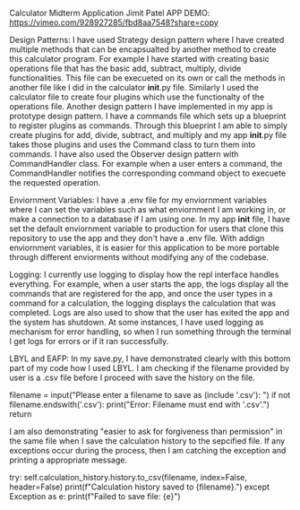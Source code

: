 Calculator Midterm Application
Jimit Patel
APP DEMO: https://vimeo.com/928927285/fbd8aa7548?share=copy

Design Patterns:
I have used Strategy design pattern where I have created multiple methods that can be encapsualted by another method to create this calculator program. For example I have started with creating basic operations file that has the basic add, subtract, multiply, divide functionalities. This file can be execueted on its own or call the methods in another file like I did in the calculator __init__.py file. Similarly I used the calculator file to create four plugins which use the functionalty of the operations file. Another design pattern I have implemented in my app is prototype design pattern. I have a commands file which sets up a blueprint to register plugins as commands. Through this blueprint I am able to simply create plugins for add, divide, subtract, and multiply and my app __init__.py file takes those plugins and uses the Command class to turn them into commands. I have also used the Observer design pattern with CommandHandler class. For example when a user enters a command, the CommandHandler notifies the corresponding command object to execuete the requested operation. 

Enviornment Variables:
I have a .env file for my enviornment variables where I can set the variables such as what enviornment I am working in, or make a connection to a database if I am using one. In my app __init__ file, I have set the default enviornment variable to production for users that clone this repository to use the app and they don't have a .env file. With addign enviornment variables, it is easier for this application to be more portable through different enviorments without modifying any of the codebase.

Logging:
I currently use logging to display how the repl interface handles everything. For example, when a user starts the app, the logs display all the commands that are registered for the app, and once the user types in a command for a calculation, the logging displays the calculation that was completed. Logs are also used to show that the user has exited the app and the system has shutdown. At some instances, I have used logging as mechanism for error handling, so when I run something through the terminal I get logs for errors or if it ran successfully. 

LBYL and EAFP:
In my save.py, I have demonstrated clearly with this bottom part of my code how I used LBYL. I am checking if the filename provided by user is a .csv file before I proceed with save the history on the file. 

filename = input("Please enter a filename to save as (include '.csv'): ")
if not filename.endswith('.csv'):
    print("Error: Filename must end with '.csv'.")
    return

I am also demonstrating "easier to ask for forgiveness than permission" in the same file when I save the calculation history to the sepcified file. If any exceptions occur during the process, then I am catching the exception and printing a appropriate message.

try:
    self.calculation_history.history.to_csv(filename, index=False, header=False)
    print(f"Calculation history saved to {filename}.")
except Exception as e:
    print(f"Failed to save file: {e}")

